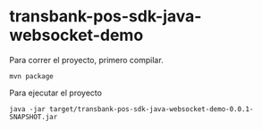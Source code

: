# transbank-pos-sdk-java-websocket-demo

Para correr el proyecto, primero compilar.

```
mvn package
```

Para ejecutar el proyecto

```
java -jar target/transbank-pos-sdk-java-websocket-demo-0.0.1-SNAPSHOT.jar
```

